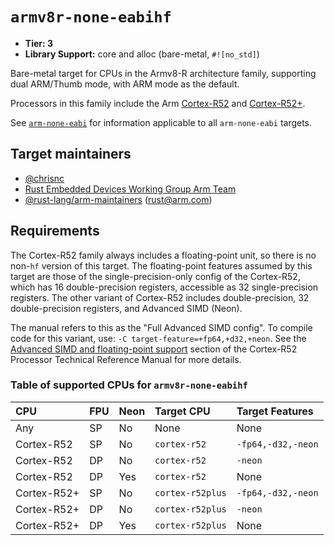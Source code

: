 # `armv8r-none-eabihf`

* **Tier: 3**
* **Library Support:** core and alloc (bare-metal, `#![no_std]`)

Bare-metal target for CPUs in the Armv8-R architecture family, supporting
dual ARM/Thumb mode, with ARM mode as the default.

Processors in this family include the Arm [Cortex-R52][cortex-r52]
and [Cortex-R52+][cortex-r52-plus].

See [`arm-none-eabi`](arm-none-eabi.md) for information applicable to all
`arm-none-eabi` targets.

[cortex-r52]: https://www.arm.com/products/silicon-ip-cpu/cortex-r/cortex-r52
[cortex-r52-plus]: https://www.arm.com/products/silicon-ip-cpu/cortex-r/cortex-r52-plus

## Target maintainers

- [@chrisnc](https://github.com/chrisnc)
- [Rust Embedded Devices Working Group Arm Team]
- [@rust-lang/arm-maintainers][arm_maintainers] ([rust@arm.com][arm_email])

[Rust Embedded Devices Working Group Arm Team]: https://github.com/rust-embedded/wg?tab=readme-ov-file#the-arm-team
[arm_maintainers]: https://github.com/rust-lang/team/blob/master/teams/arm-maintainers.toml
[arm_email]: mailto:rust@arm.com

## Requirements

The Cortex-R52 family always includes a floating-point unit, so there is no
non-`hf` version of this target. The floating-point features assumed by this
target are those of the single-precision-only config of the Cortex-R52, which
has 16 double-precision registers, accessible as 32 single-precision registers.
The other variant of Cortex-R52 includes double-precision, 32 double-precision
registers, and Advanced SIMD (Neon).

The manual refers to this as the "Full Advanced SIMD config". To compile code
for this variant, use: `-C target-feature=+fp64,+d32,+neon`. See the [Advanced
SIMD and floating-point support][fpu] section of the Cortex-R52 Processor
Technical Reference Manual for more details.

[fpu]: https://developer.arm.com/documentation/100026/0104/Advanced-SIMD-and-floating-point-support/About-the-Advanced-SIMD-and-floating-point-support

### Table of supported CPUs for `armv8r-none-eabihf`

| CPU         | FPU | Neon | Target CPU       | Target Features    |
|:----------- | --- |:---- |:---------------- |:------------------ |
| Any         | SP  | No   | None             | None               |
| Cortex-R52  | SP  | No   | `cortex-r52`     | `-fp64,-d32,-neon` |
| Cortex-R52  | DP  | No   | `cortex-r52`     | `-neon`            |
| Cortex-R52  | DP  | Yes  | `cortex-r52`     | None               |
| Cortex-R52+ | SP  | No   | `cortex-r52plus` | `-fp64,-d32,-neon` |
| Cortex-R52+ | DP  | No   | `cortex-r52plus` | `-neon`            |
| Cortex-R52+ | DP  | Yes  | `cortex-r52plus` | None               |
